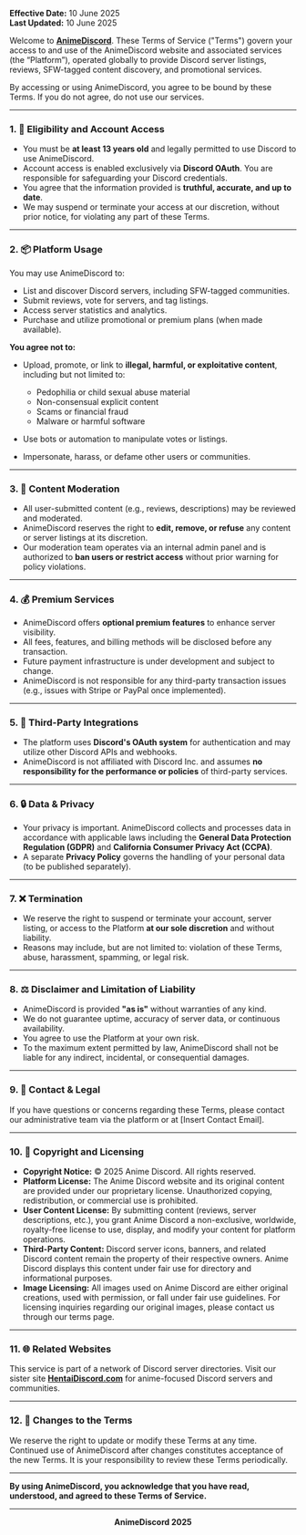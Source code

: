 <!-- ## 📜 Terms of Service -->

**Effective Date:** 10 June 2025<br>
**Last Updated:** 10 June 2025

Welcome to [**AnimeDiscord**](https://animediscord.com/). These Terms of Service ("Terms") govern your access to and use of the AnimeDiscord website and associated services (the “Platform”), operated globally to provide Discord server listings, reviews, SFW-tagged content discovery, and promotional services.

By accessing or using AnimeDiscord, you agree to be bound by these Terms. If you do not agree, do not use our services.

---

### 1. 🔐 Eligibility and Account Access

* You must be **at least 13 years old** and legally permitted to use Discord to use AnimeDiscord.
* Account access is enabled exclusively via **Discord OAuth**. You are responsible for safeguarding your Discord credentials.
* You agree that the information provided is **truthful, accurate, and up to date**.
* We may suspend or terminate your access at our discretion, without prior notice, for violating any part of these Terms.

---

### 2. 📦 Platform Usage

You may use AnimeDiscord to:

* List and discover Discord servers, including SFW-tagged communities.
* Submit reviews, vote for servers, and tag listings.
* Access server statistics and analytics.
* Purchase and utilize promotional or premium plans (when made available).

**You agree not to:**

* Upload, promote, or link to **illegal, harmful, or exploitative content**, including but not limited to:

  * Pedophilia or child sexual abuse material
  * Non-consensual explicit content
  * Scams or financial fraud
  * Malware or harmful software
* Use bots or automation to manipulate votes or listings.
* Impersonate, harass, or defame other users or communities.

---

### 3. 🛑 Content Moderation

* All user-submitted content (e.g., reviews, descriptions) may be reviewed and moderated.
* AnimeDiscord reserves the right to **edit, remove, or refuse** any content or server listings at its discretion.
* Our moderation team operates via an internal admin panel and is authorized to **ban users or restrict access** without prior warning for policy violations.

---

### 4. 💰 Premium Services

* AnimeDiscord offers **optional premium features** to enhance server visibility.
* All fees, features, and billing methods will be disclosed before any transaction.
* Future payment infrastructure is under development and subject to change.
* AnimeDiscord is not responsible for any third-party transaction issues (e.g., issues with Stripe or PayPal once implemented).

---

### 5. 🔗 Third-Party Integrations

* The platform uses **Discord's OAuth system** for authentication and may utilize other Discord APIs and webhooks.
* AnimeDiscord is not affiliated with Discord Inc. and assumes **no responsibility for the performance or policies** of third-party services.

---

### 6. 🔒 Data & Privacy

* Your privacy is important. AnimeDiscord collects and processes data in accordance with applicable laws including the **General Data Protection Regulation (GDPR)** and **California Consumer Privacy Act (CCPA)**.
* A separate **Privacy Policy** governs the handling of your personal data (to be published separately).

---

### 7. ❌ Termination

* We reserve the right to suspend or terminate your account, server listing, or access to the Platform **at our sole discretion** and without liability.
* Reasons may include, but are not limited to: violation of these Terms, abuse, harassment, spamming, or legal risk.

---

### 8. ⚖️ Disclaimer and Limitation of Liability

* AnimeDiscord is provided **"as is"** without warranties of any kind.
* We do not guarantee uptime, accuracy of server data, or continuous availability.
* You agree to use the Platform at your own risk.
* To the maximum extent permitted by law, AnimeDiscord shall not be liable for any indirect, incidental, or consequential damages.

---

### 9. 📩 Contact & Legal

If you have questions or concerns regarding these Terms, please contact our administrative team via the platform or at \[Insert Contact Email].

---

### 10. 📜 Copyright and Licensing

* **Copyright Notice:** © 2025 Anime Discord. All rights reserved.
* **Platform License:** The Anime Discord website and its original content are provided under our proprietary license. Unauthorized copying, redistribution, or commercial use is prohibited.
* **User Content License:** By submitting content (reviews, server descriptions, etc.), you grant Anime Discord a non-exclusive, worldwide, royalty-free license to use, display, and modify your content for platform operations.
* **Third-Party Content:** Discord server icons, banners, and related Discord content remain the property of their respective owners. Anime Discord displays this content under fair use for directory and informational purposes.
* **Image Licensing:** All images used on Anime Discord are either original creations, used with permission, or fall under fair use guidelines. For licensing inquiries regarding our original images, please contact us through our terms page.

---

### 11. 🌐 Related Websites

This service is part of a network of Discord server directories. Visit our sister site [**HentaiDiscord.com**](https://www.hentaidiscord.com/) for anime-focused Discord servers and communities.

---

### 12. 🔄 Changes to the Terms

We reserve the right to update or modify these Terms at any time. Continued use of AnimeDiscord after changes constitutes acceptance of the new Terms. It is your responsibility to review these Terms periodically.

---

**By using AnimeDiscord, you acknowledge that you have read, understood, and agreed to these Terms of Service.**

---

**<div align="center">AnimeDiscord 2025</div>**